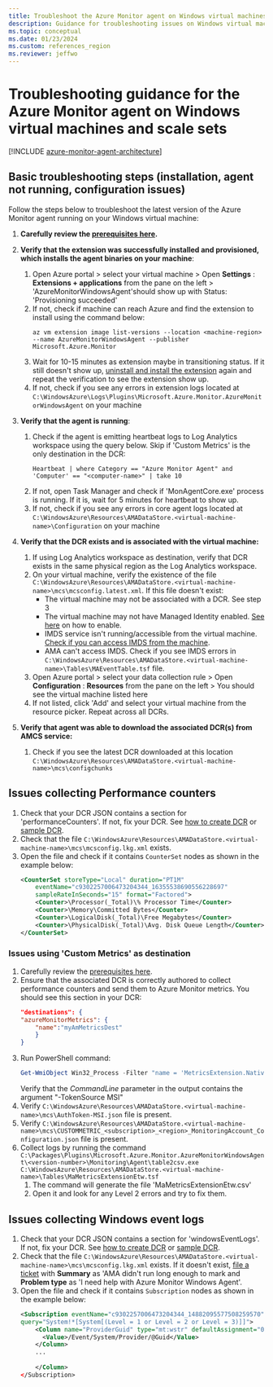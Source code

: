 ```yaml
---
title: Troubleshoot the Azure Monitor agent on Windows virtual machines and scale sets
description: Guidance for troubleshooting issues on Windows virtual machines, scale sets with Azure Monitor agent and Data Collection Rules.
ms.topic: conceptual
ms.date: 01/23/2024
ms.custom: references_region
ms.reviewer: jeffwo
---
```


# Troubleshooting guidance for the Azure Monitor agent on Windows virtual machines and scale sets

[!INCLUDE [azure-monitor-agent-architecture](../../../includes/azure-monitor-agent/azure-monitor-agent-architecture-include.md)]

## Basic troubleshooting steps (installation, agent not running, configuration issues)
Follow the steps below to troubleshoot the latest version of the Azure Monitor agent running on your Windows virtual machine:

1. **Carefully review the [prerequisites here](./azure-monitor-agent-manage.md#prerequisites).**  

2. **Verify that the extension was successfully installed and provisioned, which installs the agent binaries on your machine**:  
    1. Open Azure portal > select your virtual machine > Open **Settings** : **Extensions + applications** from the pane on the left > 'AzureMonitorWindowsAgent'should show up with Status: 'Provisioning succeeded'  
    2. If not, check if machine can reach Azure and find the extension to install using the command below:  
        ```azurecli
        az vm extension image list-versions --location <machine-region> --name AzureMonitorWindowsAgent --publisher Microsoft.Azure.Monitor
        ```  
    3. Wait for 10-15 minutes as extension maybe in transitioning status. If it still doesn't show up, [uninstall and install the extension](./azure-monitor-agent-manage.md) again and repeat the verification to see the extension show up. 
    4. If not, check if you see any errors in extension logs located at `C:\WindowsAzure\Logs\Plugins\Microsoft.Azure.Monitor.AzureMonitorWindowsAgent` on your machine   
    
3. **Verify that the agent is running**:  
    1. Check if the agent is emitting heartbeat logs to Log Analytics workspace using the query below. Skip if 'Custom Metrics' is the only destination in the DCR:
        ```Kusto
        Heartbeat | where Category == "Azure Monitor Agent" and 'Computer' == "<computer-name>" | take 10
        ```
    2. If not, open Task Manager and check if 'MonAgentCore.exe' process is running. If it is, wait for 5 minutes for heartbeat to show up.  
    3. If not, check if you see any errors in core agent logs located at `C:\WindowsAzure\Resources\AMADataStore.<virtual-machine-name>\Configuration` on your machine  
    
4. **Verify that the DCR exists and is associated with the virtual machine:**  
    1. If using Log Analytics workspace as destination, verify that DCR exists in the same physical region as the Log Analytics workspace.  
    2. On your virtual machine, verify the existence of the file `C:\WindowsAzure\Resources\AMADataStore.<virtual-machine-name>\mcs\mcsconfig.latest.xml`. If this file doesn't exist:
        - The virtual machine may not be associated with a DCR. See step 3
        - The virtual machine may not have Managed Identity enabled. [See here](../../active-directory/managed-identities-azure-resources/qs-configure-portal-windows-vm.md#enable-system-assigned-managed-identity-during-creation-of-a-vm) on how to enable. 
        - IMDS service isn't running/accessible from the virtual machine. [Check if you can access IMDS from the machine](../../virtual-machines/windows/instance-metadata-service.md?tabs=windows). 
        - AMA can't access IMDS. Check if you see IMDS errors in `C:\WindowsAzure\Resources\AMADataStore.<virtual-machine-name>\Tables\MAEventTable.tsf` file.
    3. Open Azure portal > select your data collection rule > Open **Configuration** : **Resources** from the pane on the left > You should see the virtual machine listed here  
    4. If not listed, click 'Add' and select your virtual machine from the resource picker. Repeat across all DCRs.

5. **Verify that agent was able to download the associated DCR(s) from AMCS service:**  
    1. Check if you see the latest DCR downloaded at this location `C:\WindowsAzure\Resources\AMADataStore.<virtual-machine-name>\mcs\configchunks`  
    
## Issues collecting Performance counters
1. Check that your DCR JSON contains a section for 'performanceCounters'. If not, fix your DCR. See [how to create DCR](./azure-monitor-agent-data-collection.md) or [sample DCR](./data-collection-rule-sample-agent.md).
2. Check that the file `C:\WindowsAzure\Resources\AMADataStore.<virtual-machine-name>\mcs\mcsconfig.lkg.xml` exists.
3. Open the file and check if it contains `CounterSet` nodes as shown in the example below:
    ```xml
    <CounterSet storeType="Local" duration="PT1M" 
        eventName="c9302257006473204344_16355538690556228697" 
        sampleRateInSeconds="15" format="Factored">
        <Counter>\Processor(_Total)\% Processor Time</Counter>
        <Counter>\Memory\Committed Bytes</Counter>
        <Counter>\LogicalDisk(_Total)\Free Megabytes</Counter>
        <Counter>\PhysicalDisk(_Total)\Avg. Disk Queue Length</Counter>
    </CounterSet>
    ```


### Issues using 'Custom Metrics' as destination
1. Carefully review the [prerequisites here](./azure-monitor-agent-manage.md#prerequisites).  
2. Ensure that the associated DCR is correctly authored to collect performance counters and send them to Azure Monitor metrics. You should see this section in your DCR:
    ```json
    "destinations": {  
    "azureMonitorMetrics": {  
        "name":"myAmMetricsDest" 
        } 
    }
    ```
3. Run PowerShell command:
    ```powershell
    Get-WmiObject Win32_Process -Filter "name = 'MetricsExtension.Native.exe'" | select Name,ExecutablePath,CommandLine | Format-List
    ```
    Verify that the *CommandLine* parameter in the output contains the argument "-TokenSource MSI"
4. Verify `C:\WindowsAzure\Resources\AMADataStore.<virtual-machine-name>\mcs\AuthToken-MSI.json` file is present.
5. Verify `C:\WindowsAzure\Resources\AMADataStore.<virtual-machine-name>\mcs\CUSTOMMETRIC_<subscription>_<region>_MonitoringAccount_Configuration.json` file is present.
6. Collect logs by running the command `C:\Packages\Plugins\Microsoft.Azure.Monitor.AzureMonitorWindowsAgent\<version-number>\Monitoring\Agent\table2csv.exe C:\WindowsAzure\Resources\AMADataStore.<virtual-machine-name>\Tables\MaMetricsExtensionEtw.tsf`
    1. The command will generate the file 'MaMetricsExtensionEtw.csv'
    2. Open it and look for any Level 2 errors and try to fix them.

## Issues collecting Windows event logs
1. Check that your DCR JSON contains a section for 'windowsEventLogs'. If not, fix your DCR. See [how to create DCR](./azure-monitor-agent-data-collection.md) or [sample DCR](./data-collection-rule-sample-agent.md).
2. Check that the file `C:\WindowsAzure\Resources\AMADataStore.<virtual-machine-name>\mcs\mcsconfig.lkg.xml` exists. If it doesn't exist, [file a ticket](#file-a-ticket) with **Summary** as 'AMA didn't run long enough to mark and **Problem type** as 'I need help with Azure Monitor Windows Agent'.
3. Open the file and check if it contains `Subscription` nodes as shown in the example below:
    ```xml
    <Subscription eventName="c9302257006473204344_14882095577508259570" 
    query="System!*[System[(Level = 1 or Level = 2 or Level = 3)]]">
        <Column name="ProviderGuid" type="mt:wstr" defaultAssignment="00000000-0000-0000-0000-000000000000">
          <Value>/Event/System/Provider/@Guid</Value>
        </Column>
        ...
        
        </Column>
    </Subscription>
    ```
